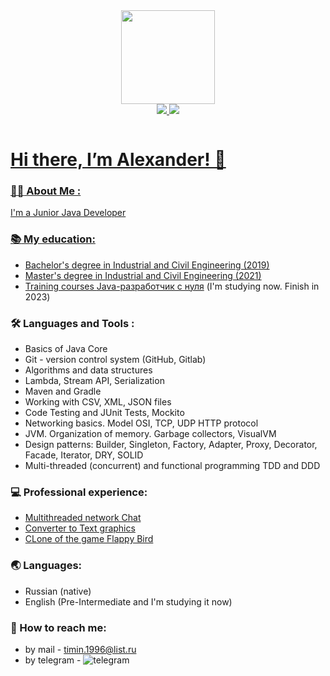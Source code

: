 <div id="header" align="center">
  <img src="https://media.giphy.com/media/wpoLqr5FT1sY0/giphy.gif" width="150"/>
</div>
<div id="badges" align="center">
    <a href="https://www.instagram.com/timin_alex">
  <img src="https://img.shields.io/badge/instagram-white?logo=instagram&logoColor=red&style=for-the-badge"/>
       <a href="https://vk.com/timin777aleksandr">
  <img src="https://img.shields.io/badge/vk-white?logo=vk&logoColor=blue&style=for-the-badge"/>
</div>

<p align="center"><img src="https://komarev.com/ghpvc/?username=AlexanderTimin96&style=flat-square&color=blue" alt=""></p>

# Hi there, I’m Alexander! 👋

### :woman_technologist: About Me :

I'm a Junior Java Developer

### :books: My education:

* Bachelor's degree in Industrial and Civil Engineering (2019)
* Master's degree in Industrial and Civil Engineering (2021)
* Training courses [Java-разработчик с нуля](https://netology.ru/programs/java-developer) (I'm studying now. Finish in
   2023)

### :hammer_and_wrench: Languages and Tools :

- Basics of Java Core
- Git - version control system (GitHub, Gitlab)
- Algorithms and data structures
- Lambda, Stream API, Serialization
- Maven and Gradle
- Working with CSV, XML, JSON files
- Code Testing and JUnit Tests, Mockito 
- Networking basics. Model OSI, TCP, UDP HTTP protocol
- JVM. Organization of memory. Garbage collectors, VisualVM
- Design patterns: Builder, Singleton, Factory, Adapter, Proxy, Decorator, Facade, Iterator, DRY, SOLID
- Multi-threaded (concurrent) and functional programming TDD and DDD

### :computer: Professional experience:
      
- [Multithreaded network Chat](https://github.com/AlexanderTimin96/NetworkChat)
- [Converter to Text graphics](https://github.com/AlexanderTimin96/ConverterToTextGrafics)
- [CLone of the game Flappy Bird ](https://github.com/AlexanderTimin96/cloneOfTheGameFlappyBird/tree/main)

### 🌏 Languages:

+ Russian (native)
+ English (Pre-Intermediate and I'm studying it now)

### 💬 How to reach me:

- by mail - timin.1996@list.ru
- by telegram - ![telegram](https://img.shields.io/badge/telegram-blue?logo=telegram&logoColor=white&style=for-the-badge)
